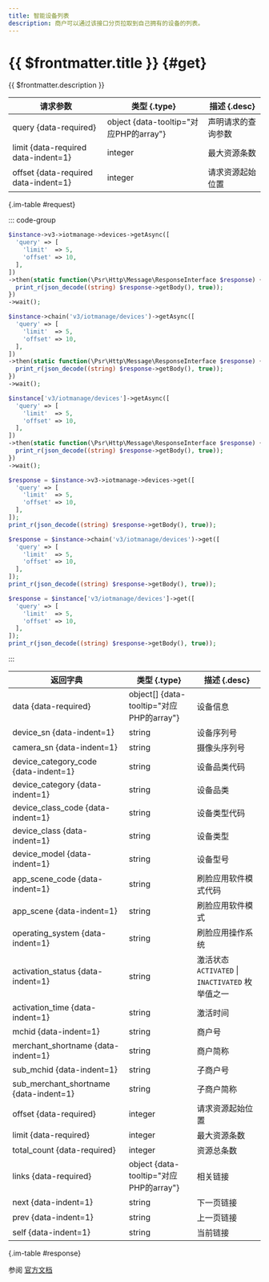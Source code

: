 ```yaml
---
title: 智能设备列表
description: 商户可以通过该接口分页拉取到自己拥有的设备的列表。
---
```


# {{ $frontmatter.title }} {#get}

{{ $frontmatter.description }}

| 请求参数 | 类型 {.type} | 描述 {.desc}
| --- | --- | ---
| query {data-required} | object {data-tooltip="对应PHP的array"} | 声明请求的查询参数
| limit {data-required data-indent=1} | integer | 最大资源条数
| offset {data-required data-indent=1} | integer | 请求资源起始位置

{.im-table #request}

::: code-group

```php [异步纯链式]
$instance->v3->iotmanage->devices->getAsync([
  'query' => [
    'limit'  => 5,
    'offset' => 10,
  ],
])
->then(static function(\Psr\Http\Message\ResponseInterface $response) {
  print_r(json_decode((string) $response->getBody(), true));
})
->wait();
```

```php [异步声明式]
$instance->chain('v3/iotmanage/devices')->getAsync([
  'query' => [
    'limit'  => 5,
    'offset' => 10,
  ],
])
->then(static function(\Psr\Http\Message\ResponseInterface $response) {
  print_r(json_decode((string) $response->getBody(), true));
})
->wait();
```

```php [异步属性式]
$instance['v3/iotmanage/devices']->getAsync([
  'query' => [
    'limit'  => 5,
    'offset' => 10,
  ],
])
->then(static function(\Psr\Http\Message\ResponseInterface $response) {
  print_r(json_decode((string) $response->getBody(), true));
})
->wait();
```

```php [同步纯链式]
$response = $instance->v3->iotmanage->devices->get([
  'query' => [
    'limit'  => 5,
    'offset' => 10,
  ],
]);
print_r(json_decode((string) $response->getBody(), true));
```

```php [同步声明式]
$response = $instance->chain('v3/iotmanage/devices')->get([
  'query' => [
    'limit'  => 5,
    'offset' => 10,
  ],
]);
print_r(json_decode((string) $response->getBody(), true));
```

```php [同步属性式]
$response = $instance['v3/iotmanage/devices']->get([
  'query' => [
    'limit'  => 5,
    'offset' => 10,
  ],
]);
print_r(json_decode((string) $response->getBody(), true));
```

:::

| 返回字典 | 类型 {.type} | 描述 {.desc}
| --- | --- | ---
| data {data-required} | object[] {data-tooltip="对应PHP的array"} | 设备信息
| device_sn {data-indent=1} | string | 设备序列号
| camera_sn {data-indent=1} | string | 摄像头序列号
| device_category_code {data-indent=1} | string | 设备品类代码
| device_category {data-indent=1} | string | 设备品类
| device_class_code {data-indent=1} | string | 设备类型代码
| device_class {data-indent=1} | string | 设备类型
| device_model {data-indent=1} | string | 设备型号
| app_scene_code {data-indent=1} | string | 刷脸应用软件模式代码
| app_scene {data-indent=1} | string | 刷脸应用软件模式
| operating_system {data-indent=1} | string | 刷脸应用操作系统
| activation_status {data-indent=1} | string | 激活状态<br/>`ACTIVATED` \| `INACTIVATED` 枚举值之一
| activation_time {data-indent=1} | string | 激活时间
| mchid {data-indent=1} | string | 商户号
| merchant_shortname {data-indent=1} | string | 商户简称
| sub_mchid {data-indent=1} | string | 子商户号
| sub_merchant_shortname {data-indent=1} | string | 子商户简称
| offset {data-required} | integer | 请求资源起始位置
| limit {data-required} | integer | 最大资源条数
| total_count {data-required} | integer | 资源总条数
| links {data-required} | object {data-tooltip="对应PHP的array"} | 相关链接
| next {data-indent=1} | string | 下一页链接
| prev {data-indent=1} | string | 上一页链接
| self {data-indent=1} | string | 当前链接

{.im-table #response}

参阅 [官方文档](https://pay.weixin.qq.com/wiki/doc/wxfacepay/develop/point/iotmanage-devices.html)
